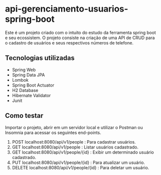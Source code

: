 <h1>api-gerenciamento-usuarios-spring-boot</h1>

<p>Este é um projeto criado com o intuito do estudo da ferramenta spring boot e seu ecossistem. O projeto consiste na criação de uma API de CRUD para o cadastro de usuários e seus respectivos números de telefone.</p>

<h2>Tecnologias utilizadas</h2>

<ul>
  <li>Spring Web</li>
  <li>Spring Data JPA</li>
  <li>Lombok</li>
  <li>Spring Boot Actuator</li>
  <li>H2 Database</li>
  <li>Hibernate Validator</li>
  <li>Junit</li>
</ul>

<h2>Como testar</h2>
Importar o projeto, abrir em um servidor local e utilizar o Postman ou Insomnia para acessar os seguintes end-points.
<ol>
  <li>POST localhost:8080/api/v1/people : Para cadastrar usuários.</li>
  <li>GET localhost:8080/api/v1/people : Listar usuários cadastrado.</li>
  <li>GET localhost:8080/api/v1/people/{id} : Exibir um determinado usuário cadastrado.</li>
  <li>PUT localhost:8080/api/v1/people/{id} : Para atualizar um usuário.</li>
  <li>DELETE localhost:8080/api/v1/people/{id} : Para deletar um usuário.</li>
</ol>


